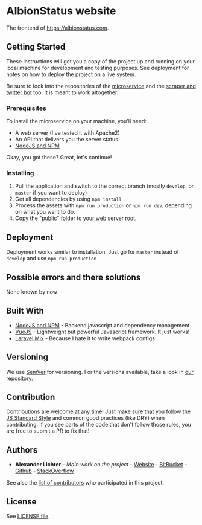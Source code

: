 # AlbionStatus website

The frontend of https://albionstatus.com.

## Getting Started


These instructions will get you a copy of the project up and running on your local machine for development and testing purposes.
See deployment for notes on how to deploy the project on a live system.

Be sure to look into the repositories of the [microservice](https://github.com/manniL/albionstatus-microservice)
and the [scraper and twitter bot](https://github.com/manniL/albionstatus-scraper-bot/) too. It is meant to work altogether.

### Prerequisites

To install the microservice on your machine, you'll need:

* A web server (I've tested it with Apache2)
* An API that delivers you the server status
* [NodeJS and NPM](https://nodejs.org/)

Okay, you got these? Great, let's continue!

### Installing

1. Pull the application and switch to the correct branch (mostly `develop`, or `master` if you want to deploy)
2. Get all dependencies by using `npm install`
3. Process the assets with `npm run production` or `npm run dev`, depending on what you want to do.
4. Copy the "public" folder to your web server root.


## Deployment

Deployment works similar to installation. Just go for `master` instead of `develop` and use `npm run production`

## Possible errors and there solutions

None known by now

## Built With

* [NodeJS and NPM](https://nodejs.org/) - Backend javascript and dependency
management
* [VueJS](http://vuejs.org/) - Lightweight but powerful Javascript framework. It just works!
* [Laravel Mix](https://github.com/JeffreyWay/laravel-mix) - Because I hate it to write webpack configs

## Versioning

We use [SemVer](http://semver.org/) for versioning. For the versions available, take a look in [our repository](https://github.com/manniL/albionstatus-website).

## Contribution

Contributions are welcome at any time! Just make sure that you follow the [JS Standard Style](https://standardjs.com/rules.html) and common good practices (like DRY) when contributing.
If you see parts of the code that don't follow those rules, you are free to submit a PR to fix that!

## Authors

* **Alexander Lichter** - *Main work on the project* - [Website](http://developmint.de) - [BitBucket](https://bitbucket.org/manniL/) - [Github](https://github.com/manniL) - [StackOverflow](http://stackoverflow.com/users/3975480/mannil)

See also the [list of contributors](https://github.com/manniL/albionstatus-website/contributors) who participated in this project.

## License

See [LICENSE file](https://github.com/manniL/albionstatus-website/blob/master/LICENSE)